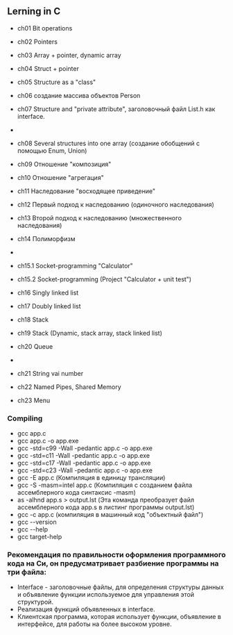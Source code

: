 
## Lerning in C

- ch01 Bit operations
- ch02 Pointers
- ch03 Array + pointer, dynamic array
- ch04 Struct + pointer
- ch05 Structure as a "class"
- ch06 создание массива объектов Person
- ch07 Structure and "private attribute", заголовочный файл List.h как interface.
- 
- ch08 Several structures into one array (создание обобщений с помощью Enum, Union)
- ch09 Отношение "композиция"
- ch10 Отношение "aгрегация"
- ch11 Наследование	"восходящее приведение"
- ch12 Первый подход к наследованию (одиночного наследования) 
- ch13 Второй подход к наследованию (множественного наследования)
- ch14 Полиморфизм
- 
- ch15.1 Socket-programming "Calculator"
- ch15.2 Socket-programming (Project "Calculator + unit test")

- ch16 Singly linked list
- ch17 Doubly linked list
- ch18 Stack
- ch19 Stack (Dynamic, stack array, stack linked list)
- ch20 Queue
- 
- ch21 String vai number
- ch22 Named Pipes, Shared Memory
- ch23 Menu

### Compiling

- gcc app.c
- gcc app.c -o app.exe
- gcc -std=c99 -Wall -pedantic app.c -o app.exe
- gcc -std=c11 -Wall -pedantic app.c -o app.exe
- gcc -std=c17 -Wall -pedantic app.c -o app.exe
- gcc -std=c23 -Wall -pedantic app.c -o app.exe
- gcc -E app.c (Компиляция в единицу трансляции)
- gcc -S -masm=intel app.c (Компиляция с созданием файла ассемблерного кода синтаксис -masm)
- as -alhnd app.s > output.lst (Эта команда преобразует файл ассемблерного кода app.s в листинг программы output.lst)
- gcc -c app.c (компиляция в машинный код "объектный файл")
- gcc --version
- gcc --help
- gcc target-help

### Рекомендация по правильности оформления программного кода на Cи, он предусматривает разбиение программы на три файла: 
- Interface - заголовочные файлы, для определения структуры данных и объявление функции используемое для управления этой структурой.
- Реализация функций объявленных в interface.
- Клиентская программа, которая использует функции, объявление в интерфейсе, для работы на более высоком уровне. 
